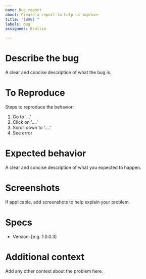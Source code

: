```yaml
---
name: Bug report
about: Create a report to help us improve
title: "[BUG] "
labels: bug
assignees: Erallie

---
```


# Describe the bug
A clear and concise description of what the bug is.

# To Reproduce
Steps to reproduce the behavior:
1. Go to '...'
2. Click on '....'
3. Scroll down to '....'
4. See error

# Expected behavior
A clear and concise description of what you expected to happen.

# Screenshots
If applicable, add screenshots to help explain your problem.

# Specs
 - Version: [e.g. 1.0.0.3]

# Additional context
Add any other context about the problem here.
